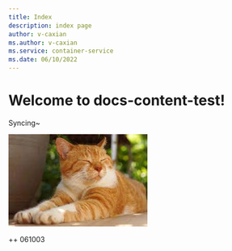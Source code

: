 ```yaml
---
title: Index
description: index page
author: v-caxian
ms.author: v-caxian
ms.service: container-service
ms.date: 06/10/2022
---
```


# Welcome to docs-content-test!

Syncing~

![dog](./images/cat.jpg)

++ 061003
